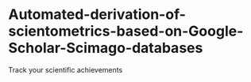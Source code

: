 # Automated-derivation-of-scientometrics-based-on-Google-Scholar-Scimago-databases
Track your scientific achievements
